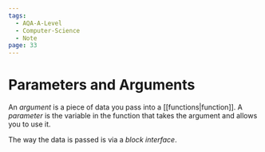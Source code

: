 ```yaml
---
tags:
  - AQA-A-Level
  - Computer-Science
  - Note
page: 33
---
```

# Parameters and Arguments
An *argument* is a piece of data you pass into a [[functions|function]].
A *parameter* is the variable in the function that takes the argument and allows you to use it.

The way the data is passed is via a *block interface*.